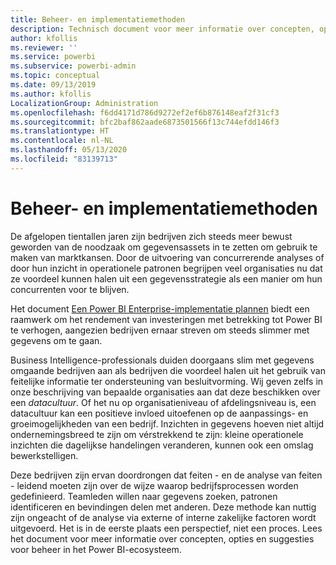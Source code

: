 ```yaml
---
title: Beheer- en implementatiemethoden
description: Technisch document voor meer informatie over concepten, opties en suggesties voor beheer in het Power BI-ecosysteem.
author: kfollis
ms.reviewer: ''
ms.service: powerbi
ms.subservice: powerbi-admin
ms.topic: conceptual
ms.date: 09/13/2019
ms.author: kfollis
LocalizationGroup: Administration
ms.openlocfilehash: f6dd4171d786d9272ef2ef6b876148eaf2f31cf3
ms.sourcegitcommit: bfc2baf862aade6873501566f13c744efdd146f3
ms.translationtype: HT
ms.contentlocale: nl-NL
ms.lasthandoff: 05/13/2020
ms.locfileid: "83139713"
---
```

# <a name="governance-and-deployment-approaches"></a>Beheer- en implementatiemethoden

De afgelopen tientallen jaren zijn bedrijven zich steeds meer bewust geworden van de noodzaak om gegevensassets in te zetten om gebruik te maken van marktkansen. Door de uitvoering van concurrerende analyses of door hun inzicht in operationele patronen begrijpen veel organisaties nu dat ze voordeel kunnen halen uit een gegevensstrategie als een manier om hun concurrenten voor te blijven.  

Het document [Een Power BI Enterprise-implementatie plannen](https://go.microsoft.com/fwlink/?linkid=2057861) biedt een raamwerk om het rendement van investeringen met betrekking tot Power BI te verhogen, aangezien bedrijven ernaar streven om steeds slimmer met gegevens om te gaan.

Business Intelligence-professionals duiden doorgaans slim met gegevens omgaande bedrijven aan als bedrijven die voordeel halen uit het gebruik van feitelijke informatie ter ondersteuning van besluitvorming.  Wij geven zelfs in onze beschrijving van bepaalde organisaties aan dat deze beschikken over een *datacultuur*. Of het nu op organisatieniveau of afdelingsniveau is, een datacultuur kan een positieve invloed uitoefenen op de aanpassings- en groeimogelijkheden van een bedrijf.  Inzichten in gegevens hoeven niet altijd ondernemingsbreed te zijn om vérstrekkend te zijn: kleine operationele inzichten die dagelijkse handelingen veranderen, kunnen ook een omslag bewerkstelligen.

Deze bedrijven zijn ervan doordrongen dat feiten - en de analyse van feiten - leidend moeten zijn over de wijze waarop bedrijfsprocessen worden gedefinieerd. Teamleden willen naar gegevens zoeken, patronen identificeren en bevindingen delen met anderen. Deze methode kan nuttig zijn ongeacht of de analyse via externe of interne zakelijke factoren wordt uitgevoerd. Het is in de eerste plaats een perspectief, niet een proces. Lees het document voor meer informatie over concepten, opties en suggesties voor beheer in het Power BI-ecosysteem.